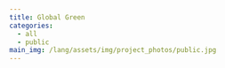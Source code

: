 ```yaml
---
title: Global Green
categories:
  - all
  - public
main_img: /lang/assets/img/project_photos/public.jpg
---
```

